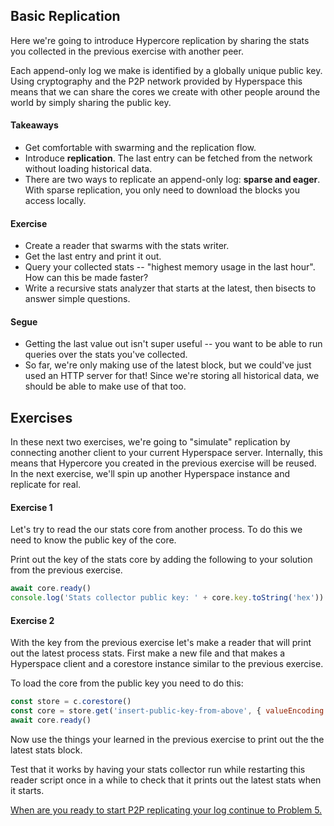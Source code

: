 ## Basic Replication
Here we're going to introduce Hypercore replication by sharing the stats you collected in the previous exercise with another peer.

Each append-only log we make is identified by a globally unique public key. Using cryptography and the P2P network provided by Hyperspace this means that we can share the cores we create with other people around the world by simply sharing the public key.

#### Takeaways
* Get comfortable with swarming and the replication flow.
* Introduce __replication__. The last entry can be fetched from the network without loading historical data.
* There are two ways to replicate an append-only log: __sparse and eager__. With sparse replication, you only need to download the blocks you access locally.

#### Exercise
* Create a reader that swarms with the stats writer.
* Get the last entry and print it out.
* Query your collected stats -- "highest memory usage in the last hour". How can this be made faster?
* Write a recursive stats analyzer that starts at the latest, then bisects to answer simple questions.

#### Segue
* Getting the last value out isn't super useful -- you want to be able to run queries over the stats you've collected.
* So far, we're only making use of the latest block, but we could've just used an HTTP server for that! Since we're storing all historical data, we should be able to make use of that too.

## Exercises
In these next two exercises, we're going to "simulate" replication by connecting another client to your current Hyperspace server. Internally, this means that Hypercore you created in the previous exercise will be reused. In the next exercise, we'll spin up another Hyperspace instance and replicate for real.

#### Exercise 1

Let's try to read the our stats core from another process. To do this we need to know the public key of the core.

Print out the key of the stats core by adding the following to your solution from the previous exercise.

```js
await core.ready()
console.log('Stats collector public key: ' + core.key.toString('hex'))
```

#### Exercise 2

With the key from the previous exercise let's make a reader that will print out the latest process stats.
First make a new file and that makes a Hyperspace client and a corestore instance similar to the previous exercise.

To load the core from the public key you need to do this:

```js
const store = c.corestore()
const core = store.get('insert-public-key-from-above', { valueEncoding: 'json' })
await core.ready()
```

Now use the things your learned in the previous exercise to print out the the latest stats block.

Test that it works by having your stats collector run while restarting this reader script once in a while
to check that it prints out the latest stats when it starts.

[When are you ready to start P2P replicating your log continue to Problem 5.](05.md)
